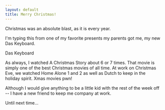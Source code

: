 ```yaml
---
layout: default
title: Merry Christmas!
---
```


Christmas was an absolute blast, as it is every year.

I'm typing this from one of my favorite presents my parents got me, my new Das
Keyboard.

Das Keyboard

As always, I watched A Christmas Story about 6 or 7 times. That movie is
simply one of the best Christmas movies of all time. At work on Christmas Eve,
we watched Home Alone 1 and 2 as well as Dutch to keep in the holiday spirit.
Xmas movies pwn!

Although I would give anything to be a little kid with the rest of the week
off -- I have a new friend to keep me company at work.

Until next time...
